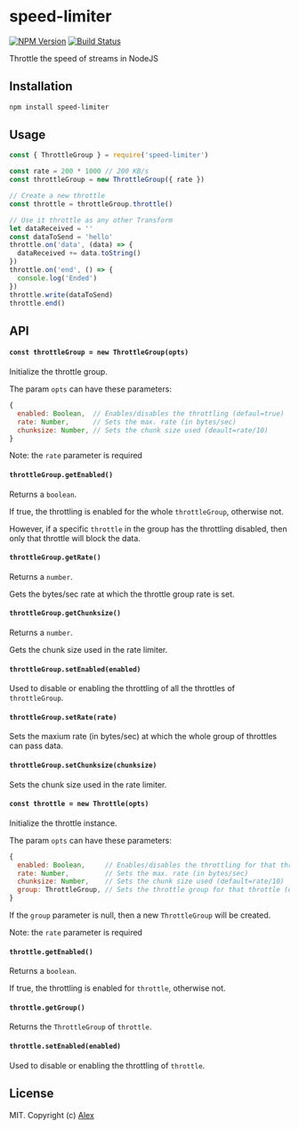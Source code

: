 # speed-limiter

[![NPM Version](https://img.shields.io/npm/v/speed-limiter.svg)](https://www.npmjs.com/package/speed-limiter)
[![Build Status](https://img.shields.io/github/actions/workflow/status/alxhotel/speed-limiter/ci.yml?branch=master)](https://github.com/alxhotel/speed-limiter/actions)

Throttle the speed of streams in NodeJS

## Installation

```sh
npm install speed-limiter
```

## Usage

```js
const { ThrottleGroup } = require('speed-limiter')

const rate = 200 * 1000 // 200 KB/s
const throttleGroup = new ThrottleGroup({ rate })

// Create a new throttle
const throttle = throttleGroup.throttle()

// Use it throttle as any other Transform
let dataReceived = ''
const dataToSend = 'hello'
throttle.on('data', (data) => {
  dataReceived += data.toString()
})
throttle.on('end', () => {
  console.log('Ended')
})
throttle.write(dataToSend)
throttle.end()
```

## API

#### `const throttleGroup = new ThrottleGroup(opts)`

Initialize the throttle group.

The param `opts` can have these parameters:

```js
{
  enabled: Boolean,  // Enables/disables the throttling (defaul=true)
  rate: Number,      // Sets the max. rate (in bytes/sec)
  chunksize: Number, // Sets the chunk size used (deault=rate/10)
}
```

Note: the `rate` parameter is required

#### `throttleGroup.getEnabled()`

Returns a `boolean`.

If true, the throttling is enabled for the whole `throttleGroup`, otherwise not.

However, if a specific `throttle` in the group has the throttling disabled, then only
that throttle will block the data.

#### `throttleGroup.getRate()`

Returns a `number`.

Gets the bytes/sec rate at which the throttle group rate is set.

#### `throttleGroup.getChunksize()`

Returns a `number`.

Gets the chunk size used in the rate limiter.

#### `throttleGroup.setEnabled(enabled)` 

Used to disable or enabling the throttling of all the throttles of `throttleGroup`.

#### `throttleGroup.setRate(rate)`

Sets the maxium rate (in bytes/sec) at which the whole group of throttles can pass data.

#### `throttleGroup.setChunksize(chunksize)`

Sets the chunk size used in the rate limiter.

#### `const throttle = new Throttle(opts)`

Initialize the throttle instance.

The param `opts` can have these parameters:

```js
{
  enabled: Boolean,     // Enables/disables the throttling for that throttle (default=true)
  rate: Number,         // Sets the max. rate (in bytes/sec)
  chunksize: Number,    // Sets the chunk size used (default=rate/10)
  group: ThrottleGroup, // Sets the throttle group for that throttle (default=null)
}
```

If the `group` parameter is null, then a new `ThrottleGroup` will be created.

Note: the `rate` parameter is required

#### `throttle.getEnabled()`

Returns a `boolean`.

If true, the throttling is enabled for `throttle`, otherwise not.

#### `throttle.getGroup()`

Returns the `ThrottleGroup` of `throttle`.

#### `throttle.setEnabled(enabled)`

Used to disable or enabling the throttling of `throttle`.

## License

MIT. Copyright (c) [Alex](https://github.com/alxhotel)
